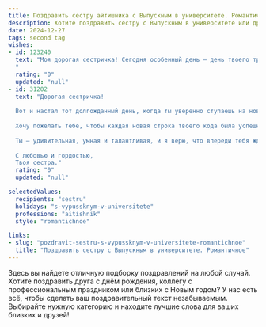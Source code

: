 ```yaml
---
title: Поздравить сестру айтишника с Выпускным в университете. Романтичное
description: Хотите поздравить сестру с Выпускным в университете или другим праздником? Наш ИИ создаст незабываемое поздравление, а вы обязательно выделитесь среди других.  
date: 2024-12-27
tags: second tag
wishes:
- id: 123240
  text: "Моя дорогая сестричка! Сегодня особенный день – день твоего триумфа, день, когда ты, моя умница и красавица,  завершила важный этап своей жизни, став дипломированным айтшником!  Сердце переполняется гордостью и нежностью, наблюдая, как ты, шаг за шагом, строила свой путь к этой яркой вершине.  Пусть твоя жизнь, как самый сложный, но невероятно красивый код, будет полна интересных задач,  творческих решений и  безграничного счастья.  Я так сильно тебя люблю и верю в твой блестящий успех! С выпускным, родная!
  "
  rating: "0"
  updated: "null"
- id: 31202
  text: "Дорогая сестричка!
  
  Вот и настал тот долгожданный день, когда ты уверенно ступаешь на новую ступень своей жизни. Выпускной — это не просто завершение учебы, это начало безграничных возможностей и удивительных приключений. Ты, как истинный айтишник, смело пробираешься через строки кода и тайны технологий, открывая новые горизонты для себя и для мира.
  
  Хочу пожелать тебе, чтобы каждая новая строка твоего кода была успешной, как стартап, а каждый шаг на карьерном пути — смелым и вдохновляющим. Пусть твоя жизнь будет наполнена яркими проектами, интересными встречами и, конечно, настоящей любовью.
  
  Ты — удивительная, умная и талантливая, и я верю, что впереди тебя ждут только самые светлые перспективы. Поздравляю тебя с окончанием университета! Пусть принципы айти помогут тебе создавать не только чудеса в мире технологий, но и счастливую жизнь.
  
  С любовью и гордостью,
  Твоя сестра."
  rating: "0"
  updated: "null"

selectedValues:
  recipients: "sestru"
  holidays: "s-vypussknym-v-universitete"
  professions: "aitishnik"
  style: "romantichnoe"

links:
- slug: "pozdravit-sestru-s-vypussknym-v-universitete-romantichnoe"
  title: "Поздравить сестру с Выпускным в университете. Романтичное"
---
```


Здесь вы найдете отличную подборку поздравлений на любой случай.
Хотите поздравить друга с днём рождения, коллегу с профессиональным праздником или близких с Новым годом? У нас есть всё, чтобы сделать ваш поздравительный текст незабываемым. Выбирайте нужную категорию и находите лучшие слова для ваших близких и друзей!
